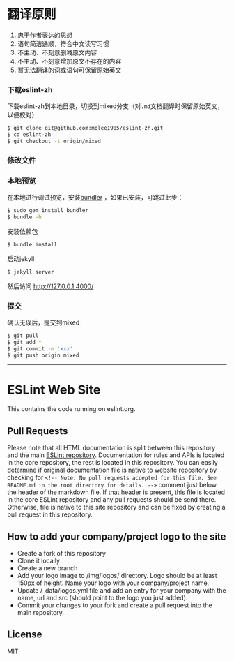 # 翻译原则
1. 忠于作者表达的思想
2. 语句简洁通顺，符合中文读写习惯
3. 不主动、不刻意删减原文内容
4. 不主动、不刻意增加原文不存在的内容
5. 暂无法翻译的词或语句可保留原始英文

### 下载eslint-zh
下载eslint-zh到本地目录，切换到mixed分支（对`.md`文档翻译时保留原始英文，以便校对）
```bash
$ git clone git@github.com:molee1905/eslint-zh.git
$ cd eslint-zh
$ git checkout -t origin/mixed
```

### 修改文件

### 本地预览

在本地进行调试预览，安装[bundler][1] ，如果已安装，可跳过此步：
```bash
$ sudo gem install bundler
$ bundle -h
```
安装依赖包
```bash
$ bundle install
```
启动jekyll
```bash
$ jekyll server
```
然后访问 http://127.0.0.1:4000/

### 提交

确认无误后，提交到mixed
```bash
$ git pull
$ git add *
$ git commit -m 'xxx'
$ git push origin mixed
```

[1]: https://rubygems.org/gems/bundler

---

# ESLint Web Site

This contains the code running on eslint.org.

## Pull Requests

Please note that all HTML documentation is split between this repository and the main [ESLint repository](https://github.com/eslint/eslint). Documentation for rules and APIs is located in the core repository, the rest is located in this repository. You can easily determine if original documentation file is native to website repository by checking for `<!-- Note: No pull requests accepted for this file. See README.md in the root directory for details. -->` comment just below the header of the markdown file. If that header is present, this file is located in the core ESLint repository and any pull requests should be send there. Otherwise, file is native to this site repository and can be fixed by creating a pull request in this repository.

## How to add your company/project logo to the site

* Create a fork of this repository
* Clone it locally
* Create a new branch
* Add your logo image to /img/logos/ directory. Logo should be at least 150px of height. Name your logo with your company/project name.
* Update /_data/logos.yml file and add an entry for your company with the name, url and src (should point to the logo you just added).
* Commit your changes to your fork and create a pull request into the main repository.

## License

MIT
